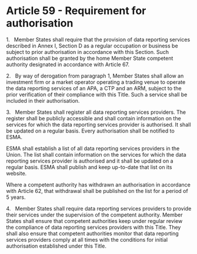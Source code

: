 # Article 59 - Requirement for authorisation


1.   Member States shall require that the provision of data reporting services described in Annex I, Section D as a regular occupation or business be subject to prior authorisation in accordance with this Section. Such authorisation shall be granted by the home Member State competent authority designated in accordance with Article 67.

2.   By way of derogation from paragraph 1, Member States shall allow an investment firm or a market operator operating a trading venue to operate the data reporting services of an APA, a CTP and an ARM, subject to the prior verification of their compliance with this Title. Such a service shall be included in their authorisation.

3.   Member States shall register all data reporting services providers. The register shall be publicly accessible and shall contain information on the services for which the data reporting services provider is authorised. It shall be updated on a regular basis. Every authorisation shall be notified to ESMA.

ESMA shall establish a list of all data reporting services providers in the Union. The list shall contain information on the services for which the data reporting services provider is authorised and it shall be updated on a regular basis. ESMA shall publish and keep up-to-date that list on its website.

Where a competent authority has withdrawn an authorisation in accordance with Article 62, that withdrawal shall be published on the list for a period of 5 years.

4.   Member States shall require data reporting services providers to provide their services under the supervision of the competent authority. Member States shall ensure that competent authorities keep under regular review the compliance of data reporting services providers with this Title. They shall also ensure that competent authorities monitor that data reporting services providers comply at all times with the conditions for initial authorisation established under this Title.
